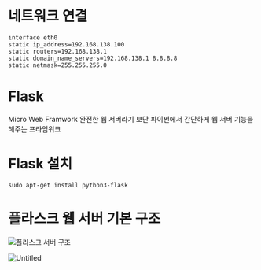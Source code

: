 # 네트워크 연결
```
interface eth0
static ip_address=192.168.138.100
static routers=192.168.138.1
static domain_name_servers=192.168.138.1 8.8.8.8
static netmask=255.255.255.0
```

# Flask
Micro Web Framwork
완전한 웹 서버라기 보단 파이썬에서 간단하게 웹 서버 기능을 해주는 프라임워크

# Flask 설치
```
sudo apt-get install python3-flask
```

# 플라스크 웹 서버 기본 구조
![플라스크 서버 구조](https://user-images.githubusercontent.com/94026296/148722450-3bb3a6c3-34f8-43bc-a7de-18a0fa081efd.png)

![Untitled](https://s3-us-west-2.amazonaws.com/secure.notion-static.com/ecb57e94-d569-4319-ac32-c9f9c90fb604/Untitled.png)
